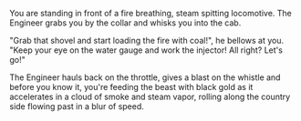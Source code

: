You are standing in front of a fire breathing, steam spitting locomotive.
The Engineer grabs you by the collar and whisks you into the cab. 

"Grab that shovel and start loading the fire with coal!", he bellows at you.
"Keep your eye on the water gauge and work the injector! All right? Let's go!" 

The Engineer hauls back on the throttle, gives a blast on the whistle and
before you know it, you're feeding the beast with black gold as it accelerates
in a cloud of smoke and steam vapor, rolling along the country side flowing
past in a blur of speed.
